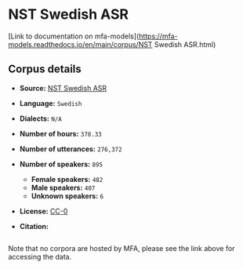 
# NST Swedish ASR

[Link to documentation on mfa-models](https://mfa-models.readthedocs.io/en/main/corpus/NST Swedish ASR.html)

## Corpus details

- **Source:** [NST Swedish ASR](https://www.nb.no/sprakbanken/en/resource-catalogue/oai-nb-no-sbr-56/)
- **Language:** `Swedish`
- **Dialects:** `N/A`
- **Number of hours:** `378.33`
- **Number of utterances:** `276,372`
- **Number of speakers:** `895`
  - **Female speakers:** `482`
  - **Male speakers:** `407`
  - **Unknown speakers:** `6`
- **License:** [CC-0](https://creativecommons.org/publicdomain/zero/1.0/)

- **Citation:**
```bibtex

```

Note that no corpora are hosted by MFA, please see the link above for accessing the data.
